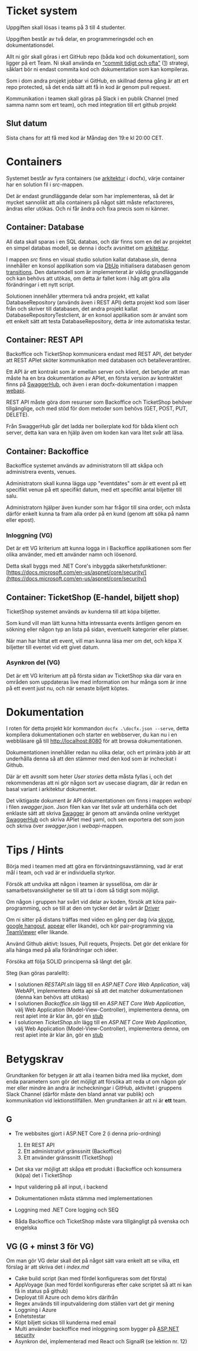 # Ticket system

Uppgiften skall lösas i teams på 3 till 4 studenter.

Uppgiften består av två delar, en programmeringsdel och en dokumentationsdel. 

Allt ni gör skall göras i ert GitHub repo (båda kod och dokumentation), som ligger på ert Team. Ni skall använda en ["commit tidigt och ofta"](https://blog.codinghorror.com/check-in-early-check-in-often/) ([1](https://sethrobertson.github.io/GitBestPractices/)) strategi, såklart bör ni endast commita kod och dokumentation som kan kompileras.

Som i dom andra projekt jobbar vi GitHub, en skillnad denna gång är att ert repo protected, så det enda sätt att få in kod är genom pull request.

Kommunikation i teamen skall göras på Slack i en publik Channel (med samma namn som ert team), och med integration till ert github projekt

## Slut datum

Sista chans for att få med kod är Måndag den 19:e kl 20:00 CET.

# Containers

Systemet består av fyra containers (se [arkitektur](http://localhost:8080/architecture/index.html) i docfx), värje container har en solution fil i *src*-mappen.

Det är endast grundläggande delar som har implementeras, så det är mycket sannolikt att alla containers på något sätt måste refactoreres, ändras eller utökas. Och ni får ändra och fixa precis som ni känner.

## Container: Database

All data skall sparas i en SQL databas, och där finns som en del av projektet en simpel databas modell, se denna i docfx avsnittet om [arkitektur](http://localhost:8080/architecture/index.html#database).

I mappen *src* finns en visual studio solution kallat database.sln, denna innehåller en konsol applikation som via [DbUp](https://dbup.readthedocs.io/en/latest/) initialisera databasen genom [transitions](https://dbup.readthedocs.io/en/latest/philosophy-behind-dbup/#transitions-not-states). Den datamodell som är implementerat är väldig grundläggande och kan behövs att utökas, om detta är fallet kom i håg att göra alla förändringar i ett nytt script.

Solutionen innehåller yttermera två andra projekt, ett kallat DatabaseRepository (används även i REST API) detta projekt kod som läser från och skriver till databasen, det andra projekt kallat DatabaseRepositoryTestclient, är en konsol applikation som är använt som ett enkelt sätt att testa DatabaseRepository, detta är inte automatiska testar.

## Container: REST API

Backoffice och TicketShop kommunicera endast med REST API, det betyder att REST APIet sköter kommunikation med databasen och betalleverantörer.

Ett API är ett kontrakt som är emellan server och klient, det betyder att man måste ha en bra dokumentation av APIet, en första version av kontraktet finns på [SwaggerHub](https://app.swaggerhub.com/apis/Distancify6/TicketSystem/1.0.0), och även i eran docfx-dokumentation i mappen [webapi](http://localhost:8080/webapi/swagger.html).

REST API måste göra dom resurser som Backoffice och TicketShop behöver tillgänglige, och med stöd för dom metoder som behövs (GET, POST, PUT, DELETE). 

Från SwaggerHub går det ladda ner boilerplate kod för båda klient och server, detta kan vara en hjälp även om koden kan vara litet svår att läsa.

## Container: Backoffice 
Backoffice systemet används av administratorn till att skåpa och administrera events, venues.

Administratorn skall kunna lägga upp "eventdates" som är ett event på ett specifikt venue på ett specifikt datum, med ett specifikt antal biljetter till salu.

Administratorn hjälper även kunder som har frågor till sina order, och måsta därför enkelt kunna ta fram alla order på en kund (genom att söka på namn eller epost).

### Inloggning (VG)
Det är ett VG kriterium att kunna logga in i Backoffice applikationen som fler olika använder, med ett använder namn och lösenord.

Detta skall byggs med .NET Core's inbyggda säkerhetsfunktioner: [https://docs.microsoft.com/en-us/aspnet/core/security/](https://docs.microsoft.com/en-us/aspnet/core/security/)

## Container: TicketShop (E-handel, biljett shop)
TicketShop systemet används av kunderna till att köpa biljetter.

Som kund vill man lätt kunna hitta intressanta events äntligen genom en sökning eller någon typ an lista på sidan, eventuellt kategorier eller platser.

När man har hittat ett event, vill man kunna läsa mer om det, och köpa X biljetter till eventet vid ett givet datum.

### Asynkron del (VG)
Det är ett VG kriterium att på första sidan av TicketShop ska där vara en områden som uppdateras live med information om hur många som är inne på ett event just nu, och när senaste biljett köptes.

# Dokumentation

I roten för detta projekt kör kommandon  ```docfx .\docfx.json --serve```, detta kompilera dokumentationen och starter en webbserver, du kan nu i en webbläsare gå till [http://localhost:8080](http://localhost:8080) för att browsa dokumentationen.

Dokumentationen innehåller redan nu olika delar, och ert primära jobb är att underhålla denna så att den stämmer med den kod som är incheckat i Github.

Där är ett avsnitt som heter *User stories* detta måsta fyllas i, och det rekommenderas att ni gör någon sort av usecase diagram, där är redan en basal variant i arkitektur dokumentet.

Det viktigaste dokument är API dokumentationen om finns i mappen *webapi* i filen *swagger.json*. Json filen kan var litet svår att underhålla och det enklaste sätt att skriva [Swagger](http://swagger.io) är genom att använda online verktyget [SwaggerHub](https://swaggerhub.com) och skriva APIet med yaml, och sen exportera det som json och skriva över *swagger.json* i *webapi*-mappen.

# Tips / Hints
Börja med i teamen med att göra en förväntningsavstämning, vad är erat mål i team, och vad är er individuella styrkor.

Försök att undvika att någon i teamen är syssellösa, om där är samarbetsvanskligheter se till att ta i dom så tidigt som möjligt.

Om någon i gruppen har svårt vid delar av koden, försök att köra pair-programming, och se till at den om tycker det är svårt är [Driver](https://gist.github.com/jordanpoulton/607a8854673d9f22c696)

Om ni sitter på distans träffas med video en gång per dag (via [skype](https://www.skype.com), [google hangout](https://hangouts.google.com), [appear](https://appear.in) eller likande), och kör pair-programming via [TeamViewer](https://www.teamviewer.com) eller likande.

Använd Github aktivt: Issues, Pull requets, Projects. Det gör det enklare för alla hänga med på alla förändringar och idéer.

Försöka att följa SOLID principerna så långt det går.

Steg (kan göras paralellt):

* I solutionen *RESTAPI.sln* lägg till en *ASP.NET Core Web Application*, välj WebAPI, implementera detta api så att det matcher dokumentationen (denna kan behövs att utökas)
* I solutionen *Backoffice.sln* lägg till en *ASP.NET Core Web Application*, välj Web Application (Model-View-Controller), implementera denna, om rest apiet inte är klar än, gör en [stub](https://stackoverflow.com/questions/9777822/what-does-to-stub-mean-in-programming)
* I solutionen *TicketShop.sln* lägg till en *ASP.NET Core Web Application*, välj Web Application (Model-View-Controller), implementera denna, om rest apiet inte är klar än, gör en [stub](https://stackoverflow.com/questions/9777822/what-does-to-stub-mean-in-programming)


# Betygskrav
Grundtanken för betygen är att alla i teamen bidra med lika mycket, dom enda parametern som gör det möjligt att försöka att reda ut om någon gör mer eller mindre än andra är incheckningar i GitHub, aktivitet i gruppens Slack Channel (därför måste den bland annat var publik) och kommunikation vid lektionstillfällen. Men grundtanken  är att ni är **ett** team.

## G
* Tre webbsites gjort i ASP.NET Core 2 (i denna prio-ordning)

    1. Ett REST API  
    2. Ett administrativt gränssnitt (Backoffice)
    3. Ett använder gränssnitt (TicketShop)

* Det ska var möjligt att skåpa ett produkt i Backoffice och konsumera (köpa) det i TicketShop
* Input validering på all input, i backend
* Dokumentationen måsta stämma med implementationen
* Loggning med .NET Core logging och SEQ
* Båda Backoffice och TicketShop måste vara tillgängligt på svenska och engelska

## VG (G + minst 3 för VG)
Om man gör VG delar skall det på något sätt vara enkelt att se vilka, ett förslag är att skriva det i *index.md*

* Cake build script (kan med fördel konfigureras som det första)
* AppVoyage (kan med fördel konfigureras efter cake scriptet så att ni kan få in status på github)
* Deployat till Azure och demo körs därifrån
* Regex används till inputvalidering  dom ställen vart det gir mening
* Loggning i Azure
* Enhetstestar
* Köpt biljett sickas till kunderna med email
* Multi använder backoffice med inloggning som bygger på [ASP.NET security](https://docs.microsoft.com/en-us/aspnet/core/security/)
* Asynkron del, implementerad  med React och SignalR (se lektion nr. 12)
